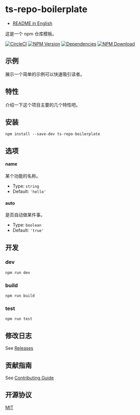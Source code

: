 # ts-repo-boilerplate

- [README in English](README.md)

这是一个 npm 仓库模板。

[![CircleCI][circleci-img]][circleci-url]
[![NPM Version][npm-img]][npm-url]
[![Dependencies][david-img]][david-url]
[![NPM Download][download-img]][download-url]

[circleci-img]: https://img.shields.io/circleci/project/github/necfe/ts-repo-boilerplate.svg?style=flat-square
[circleci-url]: https://circleci.com/gh/necfe/ts-repo-boilerplate
[npm-img]: http://img.shields.io/npm/v/ts-repo-boilerplate.svg?style=flat-square
[npm-url]: http://npmjs.org/package/ts-repo-boilerplate
[david-img]: http://img.shields.io/david/necfe/ts-repo-boilerplate.svg?style=flat-square
[david-url]: https://david-dm.org/necfe/ts-repo-boilerplate
[download-img]: https://img.shields.io/npm/dm/ts-repo-boilerplate.svg?style=flat-square
[download-url]: https://npmjs.org/package/ts-repo-boilerplate

## 示例

展示一个简单的示例可以快速吸引读者。

## 特性

介绍一下这个项目主要的几个特性吧。

## 安装

``` shell
npm install --save-dev ts-repo-boilerplate
```

## 选项

#### name

某个功能的名称。

- Type: `string`
- Default: `'hello'`

#### auto

是否自动做某件事。

- Type: `boolean`
- Default: `'true'`

## 开发

### dev

``` shell
npm run dev
```

### build

``` shell
npm run build
```

### test

``` shell
npm run test
```

## 修改日志

See [Releases](https://github.com/necfe/ts-repo-boilerplate/releases)

## 贡献指南

See [Contributing Guide](https://github.com/vusion/DOCUMENTATION/issues/8)

## 开源协议

[MIT](LICENSE)
